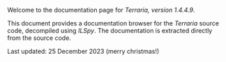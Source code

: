 Welcome to the documentation page for *Terraria, version 1.4.4.9*.

This document provides a documentation browser for the *Terraria* source code, decompiled using *ILSpy*. The documentation is extracted directly from the source code.

Last updated: 25 December 2023 (merry christmas!)
